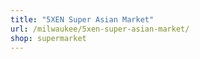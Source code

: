 ```yaml
---
title: "5XEN Super Asian Market"
url: /milwaukee/5xen-super-asian-market/
shop: supermarket
---
```

